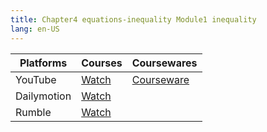 ```yaml
---
title: Chapter4 equations-inequality Module1 inequality
lang: en-US
---
```


| Platforms   | Courses                                                                                      | Coursewares                                                       |
|-------------|----------------------------------------------------------------------------------------------|-------------------------------------------------------------------|
| YouTube     | [Watch](https://www.youtube.com/watch?v=oJRcX7dnz00&list=PLm0MFkgiW1JgKq1kku2WxmrElFbDl7p_s) | [Courseware](../../public/math/Core%20courses/pdf/Courseware.pdf) |
| Dailymotion | [Watch](https://www.dailymotion.com/video/x9glvrw?playlist=x9h6d2)                           |                                                                   |
| Rumble      | [Watch](https://rumble.com/v6s95br-17-chapter4-equations-inequality-module1-inequality.html)                                    |                                                                   |


